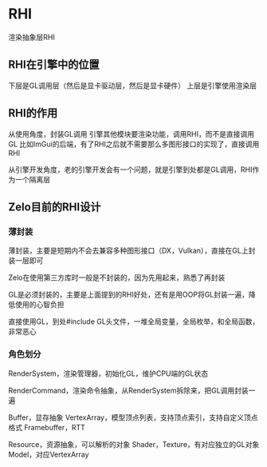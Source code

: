 # RHI

渲染抽象层RHI

## RHI在引擎中的位置

下层是GL调用层（然后是显卡驱动层，然后是显卡硬件）
上层是引擎使用渲染层

## RHI的作用

从使用角度，封装GL调用
引擎其他模块要渲染功能，调用RHI，而不是直接调用GL
比如ImGui的后端，有了RHI之后就不需要那么多图形接口的实现了，直接调用RHI

从引擎开发角度，老的引擎开发会有一个问题，就是引擎到处都是GL调用，RHI作为一个隔离层

## Zelo目前的RHI设计

### 薄封装

薄封装，主要是短期内不会去兼容多种图形接口（DX，Vulkan），直接在GL上封装一层即可

Zelo在使用第三方库时一般是不封装的，因为先用起来，熟悉了再封装

GL是必须封装的，主要是上面提到的RHI好处，还有是用OOP将GL封装一遍，降低使用的心智负担

直接使用GL，到处#include GL头文件，一堆全局变量，全局枚举，和全局函数，非常恶心

### 角色划分

RenderSystem，渲染管理器，初始化GL，维护CPU端的GL状态

RenderCommand，渲染命令抽象，从RenderSystem拆除来，把GL调用封装一遍

Buffer，显存抽象
VertexArray，模型顶点列表，支持顶点索引，支持自定义顶点格式
Framebuffer，RTT

Resource，资源抽象，可以解析的对象
Shader，Texture，有对应独立的GL对象
Model，对应VertexArray
